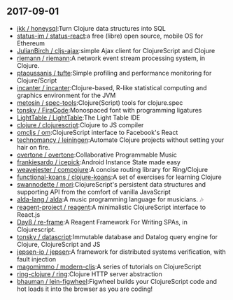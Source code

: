 ## 2017-09-01

* [jkk / honeysql](https://github.com/jkk/honeysql):Turn Clojure data structures into SQL
* [status-im / status-react](https://github.com/status-im/status-react):a free (libre) open source, mobile OS for Ethereum
* [JulianBirch / cljs-ajax](https://github.com/JulianBirch/cljs-ajax):simple Ajax client for ClojureScript and Clojure
* [riemann / riemann](https://github.com/riemann/riemann):A network event stream processing system, in Clojure.
* [ptaoussanis / tufte](https://github.com/ptaoussanis/tufte):Simple profiling and performance monitoring for Clojure/Script
* [incanter / incanter](https://github.com/incanter/incanter):Clojure-based, R-like statistical computing and graphics environment for the JVM
* [metosin / spec-tools](https://github.com/metosin/spec-tools):Clojure(Script) tools for clojure.spec
* [tonsky / FiraCode](https://github.com/tonsky/FiraCode):Monospaced font with programming ligatures
* [LightTable / LightTable](https://github.com/LightTable/LightTable):The Light Table IDE
* [clojure / clojurescript](https://github.com/clojure/clojurescript):Clojure to JS compiler
* [omcljs / om](https://github.com/omcljs/om):ClojureScript interface to Facebook's React
* [technomancy / leiningen](https://github.com/technomancy/leiningen):Automate Clojure projects without setting your hair on fire.
* [overtone / overtone](https://github.com/overtone/overtone):Collaborative Programmable Music
* [frankiesardo / icepick](https://github.com/frankiesardo/icepick):Android Instance State made easy
* [weavejester / compojure](https://github.com/weavejester/compojure):A concise routing library for Ring/Clojure
* [functional-koans / clojure-koans](https://github.com/functional-koans/clojure-koans):A set of exercises for learning Clojure
* [swannodette / mori](https://github.com/swannodette/mori):ClojureScript's persistent data structures and supporting API from the comfort of vanilla JavaScript
* [alda-lang / alda](https://github.com/alda-lang/alda):A music programming language for musicians. 🎶
* [reagent-project / reagent](https://github.com/reagent-project/reagent):A minimalistic ClojureScript interface to React.js
* [Day8 / re-frame](https://github.com/Day8/re-frame):A Reagent Framework For Writing SPAs, in Clojurescript.
* [tonsky / datascript](https://github.com/tonsky/datascript):Immutable database and Datalog query engine for Clojure, ClojureScript and JS
* [jepsen-io / jepsen](https://github.com/jepsen-io/jepsen):A framework for distributed systems verification, with fault injection
* [magomimmo / modern-cljs](https://github.com/magomimmo/modern-cljs):A series of tutorials on ClojureScript
* [ring-clojure / ring](https://github.com/ring-clojure/ring):Clojure HTTP server abstraction
* [bhauman / lein-figwheel](https://github.com/bhauman/lein-figwheel):Figwheel builds your ClojureScript code and hot loads it into the browser as you are coding!
